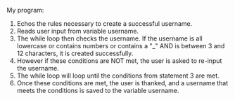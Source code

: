 My program: 
1. Echos the rules necessary to create a successful username.
2. Reads user input from variable username.
3. The while loop then checks the username. If the username is all lowercase or contains numbers or contains a "_" AND is between 3 and 12 characters, it is created successfully.
4. However if these conditions are NOT met, the user is asked to re-input the username.
5. The while loop will loop until the conditions from statement 3 are met.
6. Once these conditions are met, the user is thanked, and a username that meets the conditions is saved to the variable username.  
